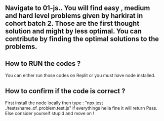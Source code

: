 Navigate to 01-js.. You will find easy , medium and hard level problems given by harkirat in cohort batch 2. Those are the first thought solution and might by less optimal.
You can contribute by finding the optimal solutions to the problems.
---
## How to RUN the codes ?
You can either run those codes on Replit or you must have node installed.

## How to confirm if the code is correct ?
First install the node locally then type : "npx jest ./tests/name_of_problem.test.js"
if everythings hella fine it will return Pass. Else consider yourself stupid and move on !
